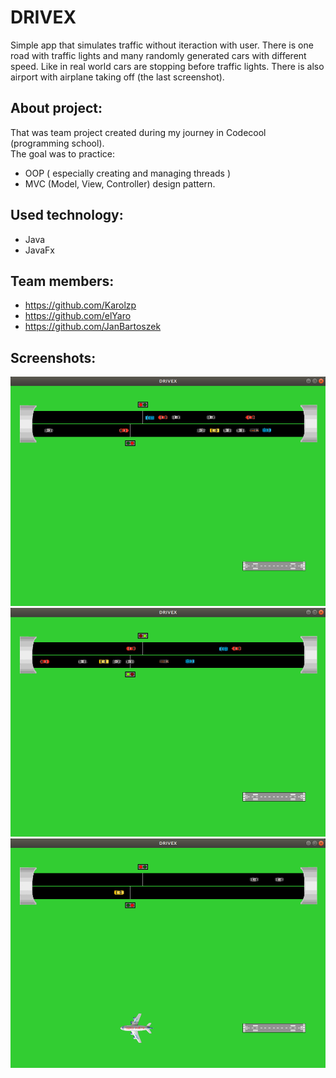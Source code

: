 # DRIVEX

Simple app that simulates traffic without iteraction with user. There is one road with traffic lights and many randomly generated cars with different speed. Like in real world cars are stopping before traffic lights. There is also airport with airplane taking off (the last screenshot).

## About project:
That was team project created during my journey in Codecool (programming school).<br/>
The goal was to practice:
* OOP ( especially creating and managing threads ) 
* MVC (Model, View, Controller) design pattern.

## Used technology:
* Java
* JavaFx

## Team members:
* https://github.com/Karolzp
* https://github.com/elYaro
* https://github.com/JanBartoszek

## Screenshots:
![alt text](https://github.com/Karolzp/DRIVEX/blob/master/screenshots/Screenshot%201.png)
![alt text](https://github.com/Karolzp/DRIVEX/blob/master/screenshots/Screenshot2.png)
![alt text](https://github.com/Karolzp/DRIVEX/blob/master/screenshots/Screenshot3.png)
